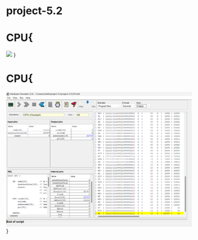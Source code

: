 # project-5.2

# CPU{
<img src="Screenshot 2024-12-24 133111.png U"/>
}

# CPU{
<img src="image.png"/>
}